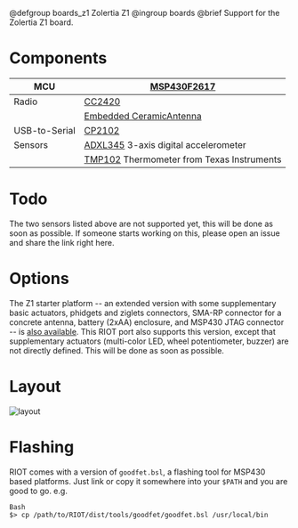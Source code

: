 @defgroup   boards_z1 Zolertia Z1
@ingroup    boards
@brief      Support for the Zolertia Z1 board.

# Components

| MCU | [MSP430F2617](http://zolertia.sourceforge.net/wiki/index.php/Mainpage:z1#MSP430F2617_MCU_from_Texas_Instruments) |
|-----|-----------------------------------------------------------------------------------------------------------------------|
| Radio | [CC2420](http://zolertia.sourceforge.net/wiki/index.php/Mainpage:z1#CC2420_Transceiver_from_Texas_Instruments_.2F_Chipcon) |
|  | [Embedded CeramicAntenna](http://zolertia.sourceforge.net/wiki/index.php/Mainpage:z1#Antennae) |
| USB-to-Serial |[CP2102](http://zolertia.sourceforge.net/wiki/index.php/Mainpage:z1#CP2102_USB-to-UART_Bridge_Controller_from_SiLabs) |
| Sensors | [ADXL345](http://zolertia.sourceforge.net/wiki/index.php/Z1_Sensors#ADXL345_Accelerometer) 3-axis digital accelerometer |
|  | [TMP102](http://zolertia.sourceforge.net/wiki/index.php/Z1_Sensors#TMP102_Temperature) Thermometer from Texas Instruments |

# Todo

The two sensors listed above are not supported yet, this will be done as soon
as possible. If someone starts working on this, please open an issue and share
the link right here.

# Options

The Z1 starter platform -- an extended version with some supplementary basic
actuators, phidgets and ziglets connectors, SMA-RP connector for a concrete
antenna, battery (2xAA) enclosure, and MSP430 JTAG connector
-- is [also available](https://github.com/Zolertia/Resources/wiki/The-Z1-mote).
This RIOT port also supports this version, except that supplementary
actuators (multi-color LED, wheel potentiometer, buzzer) are not directly
defined. This will be done as soon as possible.

# Layout

![layout](http://zolertia.sourceforge.net/wiki/images/4/4f/Z1-B-medium.png)

# Flashing

RIOT comes with a version of `goodfet.bsl`, a flashing tool for MSP430 based
platforms.
Just link or copy it somewhere into your `$PATH` and you are good to go.
e.g.
```
Bash
$> cp /path/to/RIOT/dist/tools/goodfet/goodfet.bsl /usr/local/bin
```
